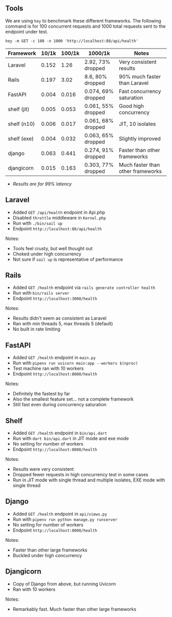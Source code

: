 ## Tools

We are using `hey` to benchmark these different frameworks.
The following command is for 100 concurrent requests and
1000 total requests sent to the endpoint under test.

```
hey -m GET -c 100 -n 1000 'http://localhost:80/api/health'
```

| Framework   | 10/1k | 100/1k | 1000/1k            | Notes                             |
| ----------- | ----- | ------ | ------------------ | --------------------------------- |
| Laravel     | 0.152 | 1.26   | 2.92, 73% dropped  | Very consistent results           |
| Rails       | 0.197 | 3.02   | 8.6, 80% dropped   | 90% much faster than Laravel      |
| FastAPI     | 0.004 | 0.016  | 0.074, 69% dropped | Fast concurrency saturation       |
| shelf (jit) | 0.005 | 0.053  | 0.061, 55% dropped | Good high concurrency             |
| shelf (n10) | 0.006 | 0.017  | 0.061, 68% dropped | JIT, 10 isolates                  |
| shelf (exe) | 0.004 | 0.032  | 0.063, 65% dropped | Slightly improved                 |
| django      | 0.063 | 0.441  | 0.274, 91% dropped | Faster than other frameworks      |
| djangicorn  | 0.015 | 0.163  | 0.303, 77% dropped | Much faster than other frameworks |

- _Results are for 99% latency_

## Laravel

- Added `GET /api/health` endpoint in Api.php
- Disabled `throttle` middleware in `Kernel.php`
- Run with `./bin/sail up`
- Endpoint `http://localhost:80/api/health`

Notes:

- Tools feel crusty, but well thought out
- Choked under high concurrency
- Not sure if `sail up` is representative of performance

## Rails

- Added `GET /health` endpoint via `rails generate controller health`
- Run with `bin/rails server`
- Endpoint `http://localhost:3000/health`

Notes:

- Results didn't seem as consistent as Laravel
- Ran with min threads 5, max threads 5 (default)
- No built in rate limiting

## FastAPI

- Added `GET /health` endpoint in `main.py`
- Run with `pipenv run uvicorn main:app --workers $(nproc)`
- Test machine ran with 10 workers
- Endpoint `http://localhost:8000/health`

Notes:

- Definitely the fastest by far
- Also the smallest feature set... not a complete framework
- Still fast even during concurrency saturation

## Shelf

- Added `GET /health` endpoint in `bin/api.dart`
- Run with `dart bin/api.dart` in JIT mode and exe mode
- No setting for number of workers
- Endpoint `http://localhost:8080/health`

Notes:

- Results were very consistent
- Dropped fewer requests in high concurrency test in some cases
- Run in JIT mode with single thread and multiple isolates, EXE mode with single thread

## Django

- Added `GET /health` endpoint in `api/views.py`
- Run with `pipenv run python manage.py runserver`
- No setting for number of workers
- Endpoint `http://localhost:8000/health`

Notes:

- Faster than other large frameworks
- Buckled under high concurrency

## Djangicorn

- Copy of Django from above, but running Uvicorn
- Ran with 10 workers

Notes:

- Remarkably fast. Much faster than other large frameworks